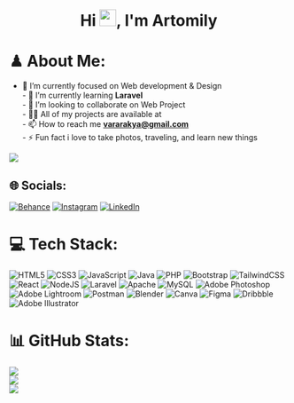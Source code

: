 <h1 align="center">Hi <img src="https://raw.githubusercontent.com/MartinHeinz/MartinHeinz/master/wave.gif" width="30px">, I'm Artomily</h1>


# ♟ About Me:
- 🔭 I’m currently focused on Web development & Design<br>- 🌱 I’m currently learning **Laravel**<br>- 👯 I’m looking to collaborate on Web Project<br>- 👨‍💻 All of my projects are available at <br>- 📫 How to reach me **vararakya@gmail.com**<br>- ⚡ Fun fact i love to take photos, traveling, and learn new things

[![](https://visitcount.itsvg.in/api?id=milymax&icon=0&color=0)](https://visitcount.itsvg.in)

## 🌐 Socials:
[![Behance](https://img.shields.io/badge/Behance-1769ff?logo=behance&logoColor=white)](https://behance.net/artomily) 
[![Instagram](https://img.shields.io/badge/Instagram-%23E4405F.svg?logo=Instagram&logoColor=white)](https://instagram.com/artomily) 
[![LinkedIn](https://img.shields.io/badge/LinkedIn-%230077B5.svg?logo=linkedin&logoColor=white)](https://www.linkedin.com/in/rakyavara-artomily-4296731b3/)

# 💻 Tech Stack:
![HTML5](https://img.shields.io/badge/html5-%23E34F26.svg?style=plastic&logo=html5&logoColor=white) ![CSS3](https://img.shields.io/badge/css3-%231572B6.svg?style=plastic&logo=css3&logoColor=white) ![JavaScript](https://img.shields.io/badge/javascript-%23323330.svg?style=plastic&logo=javascript&logoColor=%23F7DF1E) ![Java](https://img.shields.io/badge/java-%23ED8B00.svg?style=plastic&logo=java&logoColor=white) ![PHP](https://img.shields.io/badge/php-%23777BB4.svg?style=plastic&logo=php&logoColor=white) ![Bootstrap](https://img.shields.io/badge/bootstrap-%23563D7C.svg?style=plastic&logo=bootstrap&logoColor=white) ![TailwindCSS](https://img.shields.io/badge/tailwindcss-%2338B2AC.svg?style=plastic&logo=tailwind-css&logoColor=white) ![React](https://img.shields.io/badge/react-%2320232a.svg?style=plastic&logo=react&logoColor=%2361DAFB) ![NodeJS](https://img.shields.io/badge/node.js-6DA55F?style=plastic&logo=node.js&logoColor=white) ![Laravel](https://img.shields.io/badge/laravel-%23FF2D20.svg?style=plastic&logo=laravel&logoColor=white) ![Apache](https://img.shields.io/badge/apache-%23D42029.svg?style=plastic&logo=apache&logoColor=white) ![MySQL](https://img.shields.io/badge/mysql-%2300f.svg?style=plastic&logo=mysql&logoColor=white) ![Adobe Photoshop](https://img.shields.io/badge/adobephotoshop-%2331A8FF.svg?style=plastic&logo=adobephotoshop&logoColor=white) ![Adobe Lightroom](https://img.shields.io/badge/Adobe%20Lightroom-31A8FF.svg?style=plastic&logo=Adobe%20Lightroom&logoColor=white) ![Postman](https://img.shields.io/badge/Postman-FF6C37?style=plastic&logo=postman&logoColor=white) ![Blender](https://img.shields.io/badge/blender-%23F5792A.svg?style=plastic&logo=blender&logoColor=white) ![Canva](https://img.shields.io/badge/Canva-%2300C4CC.svg?style=plastic&logo=Canva&logoColor=white) 	![Figma](https://img.shields.io/badge/figma-%23F24E1E.svg?style=plastic&logo=figma&logoColor=white) ![Dribbble](https://img.shields.io/badge/Dribbble-EA4C89?style=plastic&logo=dribbble&logoColor=white) ![Adobe Illustrator](https://img.shields.io/badge/adobeillustrator-%23FF9A00.svg?style=plastic&logo=adobeillustrator&logoColor=white)

# 📊 GitHub Stats:
![](https://github-readme-stats.vercel.app/api?username=milymax&theme=highcontrast&hide_border=true&include_all_commits=true&count_private=true)<br/>
![](https://github-readme-streak-stats.herokuapp.com/?user=milymax&theme=highcontrast&hide_border=true)<br/>
![](https://github-readme-stats.vercel.app/api/top-langs/?username=milymax&theme=highcontrast&hide_border=true&include_all_commits=true&count_private=true&layout=compact)

<!-- Proudly created with GPRM ( https://gprm.itsvg.in ) -->
